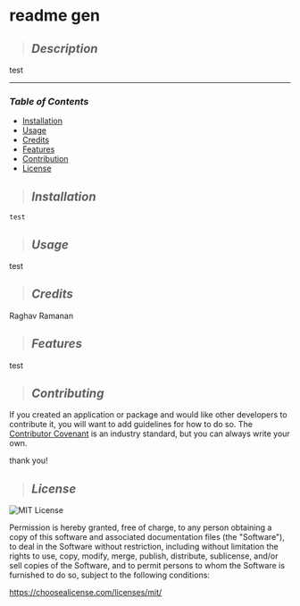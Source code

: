 # **readme gen**

>## **_Description_**

test

---
### **_Table of Contents_**

* [Installation](#installation)
* [Usage](#usage)
* [Credits](#credits)
* [Features](#features)
* [Contribution](#contribution)
* [License](#license)
>## **_Installation_**

```
test
```

>## **_Usage_**

test

>## **_Credits_**

Raghav Ramanan

>## **_Features_**

test

>## **_Contributing_**

If you created an application or package and would like other developers to contribute it, you will want to add guidelines for how to do so. The [Contributor Covenant](https://www.contributor-covenant.org/) is an industry standard, but you can always write your own.

thank you!

>## **_License_**

![MIT License](https://img.shields.io/badge/license-MIT%20License-blue.svg)

Permission is hereby granted, free of charge, to any person obtaining a copy
    of this software and associated documentation files (the "Software"), to deal
    in the Software without restriction, including without limitation the rights
    to use, copy, modify, merge, publish, distribute, sublicense, and/or sell
    copies of the Software, and to permit persons to whom the Software is
    furnished to do so, subject to the following conditions:

https://choosealicense.com/licenses/mit/

